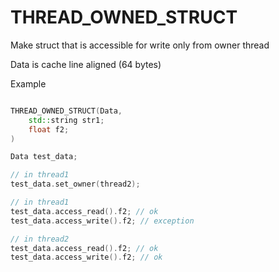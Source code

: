 # THREAD_OWNED_STRUCT

Make struct that is accessible for write only from owner thread

Data is cache line aligned (64 bytes)

Example

```cpp

THREAD_OWNED_STRUCT(Data,
    std::string str1;
    float f2;
)

Data test_data;

// in thread1
test_data.set_owner(thread2);

// in thread1
test_data.access_read().f2; // ok
test_data.access_write().f2; // exception

// in thread2
test_data.access_read().f2; // ok
test_data.access_write().f2; // ok

```